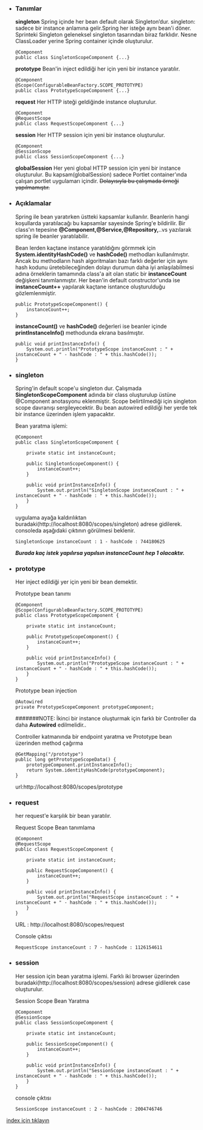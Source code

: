 * ### Tanımlar
    **singleton**
    Spring içinde  her bean default olarak Singleton’dur. 
    singleton: sadece bir instance anlamına gelir.Spring her isteğe aynı bean'i döner.
    Sprinteki Singleton geleneksel singleton tasarından biraz farklıdır.
    Nesne ClassLoader yerine Spring container içinde oluşturulur.
    ```
    @Component
    public class SingletonScopeComponent {...}
    ```    

    **prototype**
    Bean'in inject edildiği her için yeni bir instance yaratılır. 
    ```
    @Component
    @Scope(ConfigurableBeanFactory.SCOPE_PROTOTYPE)
    public class PrototypeScopeComponent {...}
    ```    
  
    **request**
    Her HTTP isteği geldiğinde instance oluşturulur.
    ```
    @Component
    @RequestScope
    public class RequestScopeComponent {...}
    ```    

    **session**
    Her HTTP session için yeni bir instance oluşturulur.
    ```
    @Component
    @SessionScope
    public class SessionScopeComponent {...}
    ```    

    **globalSession**
    Her yeni global HTTP session için yeni bir instance oluşturulur.
    Bu kapsam(globalSession) sadece Portlet container'ında çalışan portlet uygulamarı içindir.
    ~~Dolayısıyla bu çalışmada örneği yapılmamıştır.~~

* ### Açıklamalar
    Spring ile bean yaratırken üstteki kapsamlar kullanılır.
    Beanlerin hangi koşullarda yaratılacağı bu kapsamlar sayesinde Spring'e bildirilir. 
    Bir class'ın tepesine **@Component,@Service,@Repository,**..vs yazılarak spring ile beanler yaratılabilir.

    Bean lerden kaçtane instance yaratıldığını görmmek için **System.identityHashCode()** ve **hashCode()** methodları kullanılmıştır. 
    Ancak bu methodların hash algoritmaları bazı farklı değerler için aynı hash kodunu üretebileceğinden dolayı durumun daha iyi anlaşılabilmesi adına  örneklerin tamamında class'a ait olan static bir **instanceCount** değişkeni tanımlanmıştır. 
    Her bean'in default constructor'unda ise **instanceCount++** yapılarak kaçtane isntance oluşturulduğu gözlemlenmiştir.
    ```
    public PrototypeScopeComponent() {
        instanceCount++;
    }    
    ```
      
    **instanceCount()** ve **hashCode()** değerleri ise beanler içinde **printInstanceInfo()** methodunda ekrana basılmıştır.
    ```
    public void printInstanceInfo() {
        System.out.println("PrototypeScope instanceCount : " + instanceCount + " - hashCode : " + this.hashCode());
    }
    ```
  
 
* ### singleton
    Spring'in default scope'u singleton dur.  Çalışmada **SingletonScopeComponent** adında bir class oluşturulup üstüne @Component anotasyonu eklenmiştir. Scope belirtilmediği için singleton scope davranışı sergileyecektir.
    Bu bean autowired edildiği her yerde tek bir instance üzerinden işlem yapacaktır.
    
    Bean yaratma işlemi:
    ```
    @Component
    public class SingletonScopeComponent {
    
        private static int instanceCount;
    
        public SingletonScopeComponent() {
            instanceCount++;
        }
    
        public void printInstanceInfo() {
            System.out.println("SingletonScope instanceCount : " + instanceCount + " - hashCode : " + this.hashCode());
        }
    }
    ```     
    uygulama ayağa kaldırılıktan buradaki(http://localhost:8080/scopes/singleton) adrese gidilerek. consoleda aşağıdaki çıktının görülmesi beklenir.
    ```
    SingletonScope instanceCount : 1 - hashCode : 744180625
    ```    
    _**Burada kaç istek yapılırsa yapılsın instanceCount hep 1 olacaktır.**_

* ### prototype
    Her inject edildiği yer için yeni bir bean demektir.

    Prototype bean tanımı
    ```
    @Component
    @Scope(ConfigurableBeanFactory.SCOPE_PROTOTYPE)
    public class PrototypeScopeComponent {
    
        private static int instanceCount;
    
        public PrototypeScopeComponent() {
            instanceCount++;
        }
    
        public void printInstanceInfo() {
            System.out.println("PrototypeScope instanceCount : " + instanceCount + " - hashCode : " + this.hashCode());
        }
    }
    ```
    
    Prototype bean injection
    ```
    @Autowired
    private PrototypeScopeComponent prototypeComponent;
    ```    
  
    #######NOTE: İkinci bir instance oluşturmak için farklı bir Controller da daha **Autowired** edilmelidir..
    
    Controller katmanında bir endpoint yaratma ve Prototype bean üzerinden method çağırma
    ```
    @GetMapping("/prototype")
    public long getPrototypeScopeData() {
        prototypeComponent.printInstanceInfo();
        return System.identityHashCode(prototypeComponent);
    }
    ```
    
    url:http://localhost:8080/scopes/prototype

* ### request
    her request'e karşılık bir bean yaratılır.
    
    Request Scope Bean tanımlama 
    ```
    @Component
    @RequestScope
    public class RequestScopeComponent {
    
        private static int instanceCount;
    
        public RequestScopeComponent() {
            instanceCount++;
        }
    
        public void printInstanceInfo() {
            System.out.println("RequestScope instanceCount : " + instanceCount + " - hashCode : " + this.hashCode());
        }
    }
    ```
    URL : http://localhost:8080/scopes/request
    
    Console çıktısı
    ```
    RequestScope instanceCount : 7 - hashCode : 1126154611
    ```

* ### session
    Her session için bean yaratma işlemi. Farklı iki browser üzerinden buradaki(http://localhost:8080/scopes/session) adrese gidilerek case oluşturulur.
    
    Session Scope Bean Yaratma
    ```
    @Component
    @SessionScope
    public class SessionScopeComponent {
    
        private static int instanceCount;
    
        public SessionScopeComponent() {
            instanceCount++;
        }
    
        public void printInstanceInfo() {
            System.out.println("SessionScope instanceCount : " + instanceCount + " - hashCode : " + this.hashCode());
        }
    }
    ```
    
    console çıktısı
    ```
    SessionScope instanceCount : 2 - hashCode : 2004746746
    ```


[index için tıklayın](../README.md)
